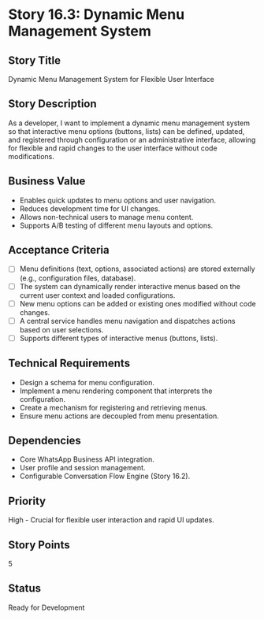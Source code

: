 # Story 16.3: Dynamic Menu Management System

## Story Title
Dynamic Menu Management System for Flexible User Interface

## Story Description
As a developer, I want to implement a dynamic menu management system so that interactive menu options (buttons, lists) can be defined, updated, and registered through configuration or an administrative interface, allowing for flexible and rapid changes to the user interface without code modifications.

## Business Value
- Enables quick updates to menu options and user navigation.
- Reduces development time for UI changes.
- Allows non-technical users to manage menu content.
- Supports A/B testing of different menu layouts and options.

## Acceptance Criteria
- [ ] Menu definitions (text, options, associated actions) are stored externally (e.g., configuration files, database).
- [ ] The system can dynamically render interactive menus based on the current user context and loaded configurations.
- [ ] New menu options can be added or existing ones modified without code changes.
- [ ] A central service handles menu navigation and dispatches actions based on user selections.
- [ ] Supports different types of interactive menus (buttons, lists).

## Technical Requirements
- Design a schema for menu configuration.
- Implement a menu rendering component that interprets the configuration.
- Create a mechanism for registering and retrieving menus.
- Ensure menu actions are decoupled from menu presentation.

## Dependencies
- Core WhatsApp Business API integration.
- User profile and session management.
- Configurable Conversation Flow Engine (Story 16.2).

## Priority
High - Crucial for flexible user interaction and rapid UI updates.

## Story Points
5

## Status
Ready for Development
